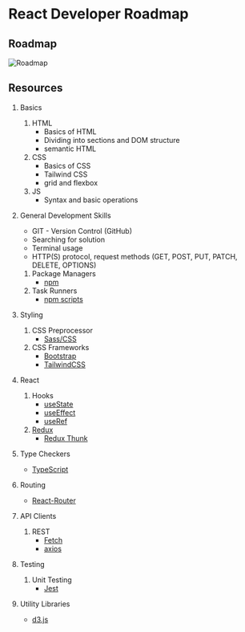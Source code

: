 # React Developer Roadmap

## Roadmap

![Roadmap](./roadmap.png)


## Resources


1. Basics
   
    1.  HTML
        *  Basics of HTML
        *  Dividing into sections and DOM structure
        *  semantic HTML
    2.  CSS
        *  Basics of CSS
        *  Tailwind CSS
        *  grid and flexbox
    3. JS 
        *  Syntax and basic operations
2. General Development Skills
    *  GIT - Version Control (GitHub)
    *  Searching for solution
    *  Terminal usage
    *  HTTP(S) protocol, request methods (GET, POST, PUT, PATCH, DELETE, OPTIONS)
    
    1. Package Managers
        * [npm](https://www.npmjs.com/)
    2. Task Runners
        * [npm scripts](https://docs.npmjs.com/misc/scripts)
3. Styling
    1. CSS Preprocessor
        * [Sass/CSS](https://sass-lang.com/)
    2. CSS Frameworks
        * [Bootstrap](https://getbootstrap.com/)
        * [TailwindCSS](https://tailwindcss.com/)
4. React
   1. Hooks
       *  [useState](https://legacy.reactjs.org/docs/hooks-state.html)
       *  [useEffect](https://legacy.reactjs.org/docs/hooks-effect.html)
       *  [useRef](https://ru.legacy.reactjs.org/docs/hooks-reference.html)
    2. [Redux](https://redux.js.org/)
        * [Redux Thunk](https://github.com/reduxjs/redux-thunk)
5. Type Checkers
    * [TypeScript](https://www.typescriptlang.org/)
6.  Routing
    * [React-Router](https://reacttraining.com/react-router/)
7.  API Clients
    1. REST
        * [Fetch](https://developer.mozilla.org/en-US/docs/Web/API/Fetch_API)
        * [axios](https://github.com/axios/axios)
8.  Testing
    1. Unit Testing
        * [Jest](https://facebook.github.io/jest/)
9. Utility Libraries
    * [d3.js](https://d3js.org/)